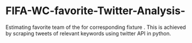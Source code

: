 # FIFA-WC-favorite-Twitter-Analysis-
Estimating favorite team of the for corresponding fixture . This is achieved by scraping tweets of relevant keywords using twitter API in python.
